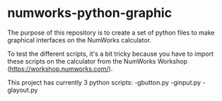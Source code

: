 # numworks-python-graphic
The purpose of this repository is to create a set of python files to make graphical interfaces on the NumWorks calculator.

To test the different scripts, it's a bit tricky because you have to import these scripts on the calculator from the NumWorks Workshop (https://workshop.numworks.com/).

This project has currently 3 python scripts:
 -gbutton.py
 -ginput.py
 -glayout.py
